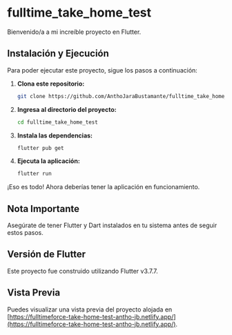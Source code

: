 # fulltime_take_home_test

Bienvenido/a a mi increíble proyecto en Flutter.

## Instalación y Ejecución

Para poder ejecutar este proyecto, sigue los pasos a continuación:

1. **Clona este repositorio:**

    ```bash
    git clone https://github.com/AnthoJaraBustamante/fulltime_take_home_test.git
    ```

2. **Ingresa al directorio del proyecto:**

    ```bash
    cd fulltime_take_home_test
    ```

3. **Instala las dependencias:**

    ```bash
    flutter pub get
    ```

4. **Ejecuta la aplicación:**

    ```bash
    flutter run
    ```

¡Eso es todo! Ahora deberías tener la aplicación en funcionamiento.

## Nota Importante

Asegúrate de tener Flutter y Dart instalados en tu sistema antes de seguir estos pasos.

## Versión de Flutter

Este proyecto fue construido utilizando Flutter v3.7.7.

## Vista Previa

Puedes visualizar una vista previa del proyecto alojada en [https://fulltimeforce-take-home-test-antho-jb.netlify.app/](https://fulltimeforce-take-home-test-antho-jb.netlify.app/).
